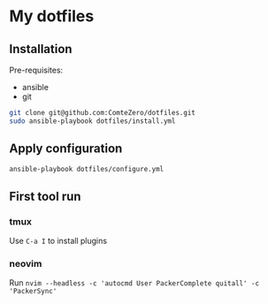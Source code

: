 # My dotfiles

## Installation

Pre-requisites:

- ansible
- git

```sh
git clone git@github.com:ComteZero/dotfiles.git
sudo ansible-playbook dotfiles/install.yml
```

## Apply configuration

```sh
ansible-playbook dotfiles/configure.yml
```

## First tool run

### tmux

Use `C-a I` to install plugins

### neovim

Run `nvim --headless -c 'autocmd User PackerComplete quitall' -c 'PackerSync'`
